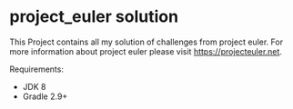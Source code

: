# project_euler solution
This Project contains all my solution of challenges from project euler. For more information about project euler please
visit https://projecteuler.net.

Requirements:
- JDK 8
- Gradle 2.9+
